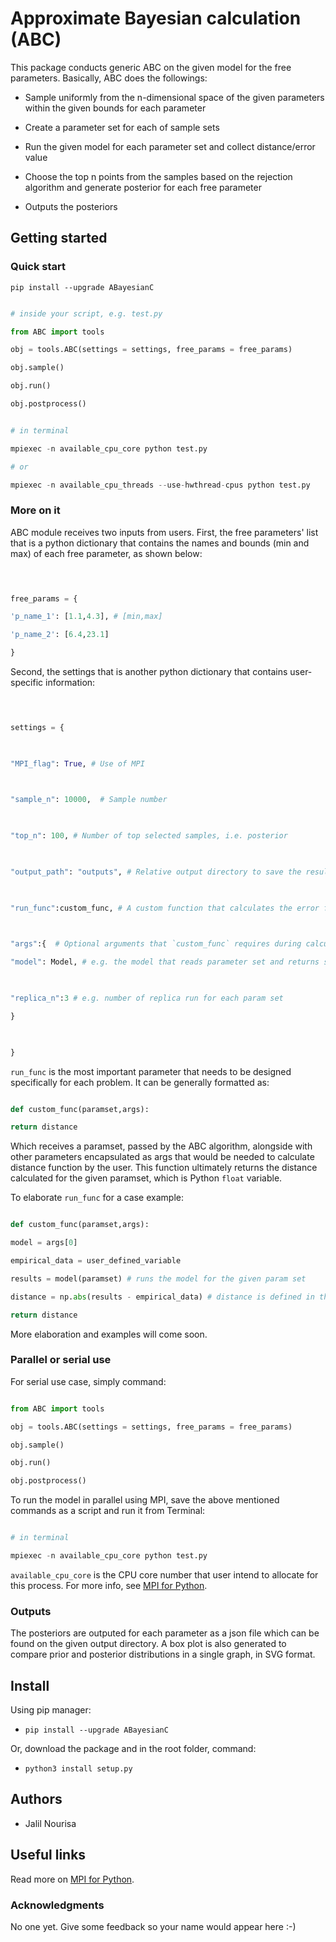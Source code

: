 
  

# Approximate Bayesian calculation (ABC)

  

This package conducts generic ABC on the given model for the free parameters. Basically, ABC does the followings:

- Sample uniformly from the n-dimensional space of the given parameters within the given bounds for each parameter

- Create a parameter set for each of sample sets

- Run the given model for each parameter set and collect distance/error value

- Choose the top n points from the samples based on the rejection algorithm and generate posterior for each free parameter

- Outputs the posteriors

  
## Getting started

### Quick start

`pip install --upgrade ABayesianC`

```py

# inside your script, e.g. test.py

from ABC import tools

obj = tools.ABC(settings = settings, free_params = free_params)

obj.sample()

obj.run()

obj.postprocess()

```

```py

# in terminal

mpiexec -n available_cpu_core python test.py

# or

mpiexec -n available_cpu_threads --use-hwthread-cpus python test.py

```

### More on it

ABC module receives two inputs from users.  First, the free parameters' list that is a python dictionary that contains the names and bounds (min and max) of each free parameter, as shown below:

  

```python

  

free_params = {

'p_name_1': [1.1,4.3], # [min,max]

'p_name_2': [6.4,23.1]

}

```

  

Second, the settings that is another python dictionary that contains user-specific information:

  

```py

  

settings = {

  

"MPI_flag": True, # Use of MPI

  

"sample_n": 10000,  # Sample number

  

"top_n": 100, # Number of top selected samples, i.e. posterior

  

"output_path": "outputs", # Relative output directory to save the results

  

"run_func":custom_func, # A custom function that calculates the error for a given dataset

  

"args":{  # Optional arguments that `custom_func` requires during calculations

"model": Model, # e.g. the model that reads parameter set and returns some results

  

"replica_n":3 # e.g. number of replica run for each param set

}

  

}

```

`run_func` is the most important parameter that needs to be designed specifically for each problem.  It can be generally formatted as:

```py

def custom_func(paramset,args):

return distance

```

Which receives a paramset, passed by the ABC algorithm, alongside with other parameters encapsulated as args that would be needed to calculate distance function by the user. This function ultimately returns the distance calculated for the given paramset, which is Python `float` variable.

To elaborate `run_func` for a case example:

```py

def custom_func(paramset,args):

model = args[0]

empirical_data = user_defined_variable

results = model(paramset) # runs the model for the given param set

distance = np.abs(results - empirical_data) # distance is defined in this case as absolute difference

return distance

```

More elaboration and examples will come soon.

### Parallel or serial use

For serial use case, simply command:

```py

from ABC import tools

obj = tools.ABC(settings = settings, free_params = free_params)

obj.sample()

obj.run()

obj.postprocess()

```

To run the model in parallel using MPI, save the above mentioned commands as a script and run it from Terminal:

```py

# in terminal

mpiexec -n available_cpu_core python test.py

```

`available_cpu_core` is the CPU core number that user intend to allocate for this process. For more info, see [MPI for Python](https://mpi4py.readthedocs.io/en/stable/).

### Outputs

The posteriors are outputed for each parameter as a json file which can be found on the given output directory. A box plot is also generated to compare prior and posterior distributions in a single graph, in SVG format.

## Install

Using pip manager:

-  `pip install --upgrade ABayesianC`

Or, download the package and in the root folder, command:

-  `python3 install setup.py`

## Authors

- Jalil Nourisa

## Useful links

Read more on [MPI for Python](https://mpi4py.readthedocs.io/en/stable/).

  

### Acknowledgments

No one yet. Give some feedback so your name would appear here :-)
